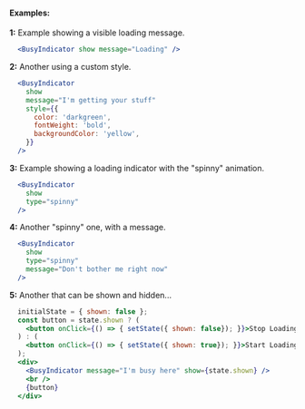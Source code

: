 #### Examples:


__1:__ Example showing a visible loading message.

```jsx
  <BusyIndicator show message="Loading" />
```


__2:__ Another using a custom style.

```jsx
  <BusyIndicator
    show
    message="I'm getting your stuff"
    style={{
      color: 'darkgreen',
      fontWeight: 'bold',
      backgroundColor: 'yellow',
    }}
  />
```


__3:__ Example showing a loading indicator with the "spinny" animation.

```jsx
  <BusyIndicator
    show
    type="spinny"
  />
```


__4:__ Another "spinny" one, with a message.

```jsx
  <BusyIndicator
    show
    type="spinny"
    message="Don't bother me right now"
  />
```


__5:__ Another that can be shown and hidden...

```jsx
  initialState = { shown: false };
  const button = state.shown ? (
    <button onClick={() => { setState({ shown: false}); }}>Stop Loading</button>
  ) : (
    <button onClick={() => { setState({ shown: true}); }}>Start Loading</button>
  );
  <div>
    <BusyIndicator message="I'm busy here" show={state.shown} />
    <br /> 
    {button}
  </div>
```
